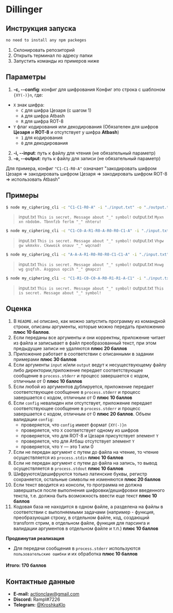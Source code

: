 # Dillinger
## Инструкция запуска

```sh
no need to install any npm packeges
```

1. Склонировать репозиторий
2. Открыть терминал по адресу папки
3. Запустить команды из примеров ниже

## Параметры
1.  **-c, --config**: конфиг для шифрования
Конфиг это строка c шаблоном `{XY(-)}n`, где:
  * `X` знак шифра:
    * `C` для шифра Цезаря (с шагом 1)
    * `A` для шифра Atbash
    * `R` для шифра ROT-8
  * `Y` флаг кодирования или декодирования (Обязателен для шифров **Цезаря** и **ROT-8** и отсутствует у шифра **Atbash**)
    * `1` для кодирования
    * `0` для декодирования
2.  **-i, --input**: путь к файлу для чтения (не обязательный параметр)
3.  **-o, --output**: путь к файлу для записи (не обязательный параметр)

Для примера, конфиг `"C1-C1-R0-A"` означает "закодировать шифром Цезаря => закодировать шифром Цезаря => закодировать шифром ROT-8 => использовать Atbash"

## Примеры 

```bash
$ node my_ciphering_cli -c "C1-C1-R0-A" -i "./input.txt" -o "./output.txt"
```

> input.txt
> `This is secret. Message about "_" symbol!`
> output.txt
> `Myxn xn nbdobm. Tbnnfzb ferlm "_" nhteru!`
```bash
$ node my_ciphering_cli -c "C1-C0-A-R1-R0-A-R0-R0-C1-A" -i "./input.txt" -o "./output.txt"
```

> input.txt
> `This is secret. Message about "_" symbol!`
> output.txt
> `Vhgw gw wkmxkv. Ckwwoik onauv "_" wqcnad!`
```bash
$ node my_ciphering_cli -c "A-A-A-R1-R0-R0-R0-C1-C1-A" -i "./input.txt" -o "./output.txt"
```

> input.txt
> `This is secret. Message about "_" symbol!`
> output.txt
> `Hvwg wg gsqfsh. Asggous opcih "_" gmapcz!`
```bash
$ node my_ciphering_cli -c "C1-R1-C0-C0-A-R0-R1-R1-A-C1" -i "./input.txt" -o "./output.txt"
```

> input.txt
> `This is secret. Message about "_" symbol!`
> output.txt
> `This is secret. Message about "_" symbol!`

## Оценка

1. В `README.md` описано, как можно запустить программу из командной строки, описаны аргументы, которые можно передать приложению **плюс 10 баллов**.
2. Если переданы все аргументы и они корректны, приложение читает из файла и записывает в файл преобразованный текст, при этом предыдущие записи не удаляются **плюс 20 баллов**
3. Приложение работает в соответствии с описанными в задании примерами **плюс 30 баллов**
4. Если аргументы `input` и/или `output` ведут к несуществующему файлу либо директории,приложение передает соответствующее сообщение в `process.stderr` и прoцесс завершается с кодом, отличным от 0 **плюс 10 баллов**
5. Если любой из аргументов дублируется, приложение передает соответствующее сообщение в `process.stderr` и прoцесс завершается с кодом, отличным от 0 **плюс 10 баллов**
6. Если `config` невалиден или отсутствует, приложение передает соответствующее сообщение в `process.stderr` и прoцесс завершается с кодом, отличным от 0 **плюс 20 баллов**.
Объем валидации `config`:
    * проверяется, что `config` имеет формат `{XY(-)}n`
    * проверяется, что `X` соответствует одному из шифров
    * проверяется, что для ROT-8 и Цезаря присутствует элемент `Y`
    * проверяется, что для Атбаш отсутствует элемент `Y`
    * проверяется, что `Y` — это 1 или 0
7. Если не передан аргумент с путем до файла на чтение, то чтение осуществляется из `process.stdin` **плюс 10 баллов**
8. Если не передан аргумент с путем до файла на запись, то вывод осуществляется в `process.stdout` **плюс 10 баллов**
9. Шифруются/дешифруются только латинские буквы, регистр сохраняется, остальные символы не изменяются **плюс 20 баллов**
10. Если текст вводится из консоли, то программа не должна завершаться после выполнения шифровки/дешифровки введенного текста, т.е. должна быть возможность ввести еще текст **плюс 10 баллов**
11. Кодовая база не находится в одном файле, а разделена на файлы в соответствии с выполняемыми задачами (например - функция, преобразующая строку, в отдельном файле, код, создающий transform стрим, в отдельном файле, функция для парсинга и валидации аргументов в отдельном файле и т.п.) **плюс 10 баллов**

**Продвинутая реализация**
-  Для передачи сообщения в `process.stderr` используются `пользовательские ошибки` и их обработка **плюс 10 баллов**


#### Итого: 170 баллов

## Контактные данные

- **E-mail:** actionclaw@gmail.com
- **Discord:** Rampl#7226
- **Telegram:** [@KroshkaKlo](https://t.me/KroshkaKlo)